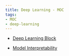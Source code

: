 ```yaml
---
title: Deep Learning - MOC
tags:
- MOC
- deep-learning
---
```


* [Deep Learning Block](Deep%20Learning%20And%20Machine%20Learning/Deep%20Learning%20Block/Deep%20Learning%20Block.md)

* [Model Interpretability](Deep%20Learning%20And%20Machine%20Learning/Model_interpretability/Model_Interpretability_MOC.md)

